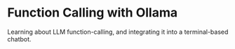 # Function Calling with Ollama
Learning about LLM function-calling, and integrating it into a terminal-based chatbot.
